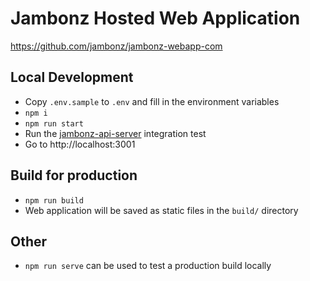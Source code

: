 # Jambonz Hosted Web Application

https://github.com/jambonz/jambonz-webapp-com

## Local Development

  * Copy `.env.sample` to `.env` and fill in the environment variables
  * `npm i`
  * `npm run start`
  * Run the [jambonz-api-server](https://github.com/jambonz/jambonz-api-server-com) integration test
  * Go to http://localhost:3001


## Build for production

  * `npm run build`
  * Web application will be saved as static files in the `build/` directory


## Other

  * `npm run serve` can be used to test a production build locally
